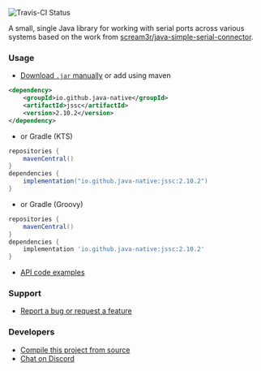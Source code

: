 ![Travis-CI Status](https://travis-ci.org/java-native/jssc.svg?branch=master)

A small, single Java library for working with serial ports across various systems based on the work from [scream3r/java-simple-serial-connector](https://github.com/scream3r/java-simple-serial-connector).

### Usage
* [Download `.jar` manually](../../releases) or add using maven
```xml
<dependency>
    <groupId>io.github.java-native</groupId>
    <artifactId>jssc</artifactId>
    <version>2.10.2</version>
</dependency>
```
* or Gradle (KTS)
```gradle
repositories {
    mavenCentral()
}
dependencies {
    implementation("io.github.java-native:jssc:2.10.2")
}
```
* or Gradle (Groovy)
```gradle
repositories {
    mavenCentral()
}
dependencies {
    implementation 'io.github.java-native:jssc:2.10.2'
}
```
* [API code examples](../../wiki/examples)

### Support
* [Report a bug or request a feature](../../issues/new)

### Developers
* [Compile this project from source](../../wiki/compiling)
* [Chat on Discord](https://discord.gg/RBsUfE9sX9)
